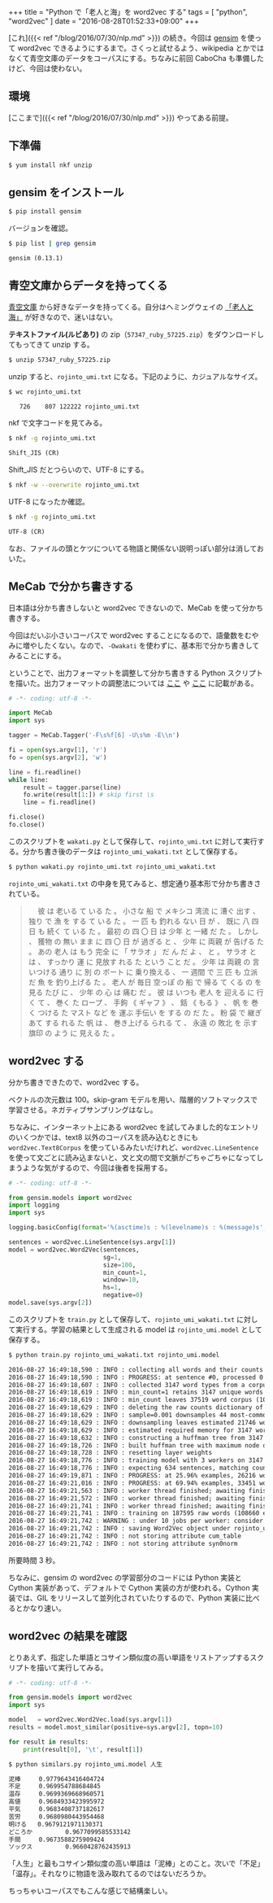 +++
title = "Python で「老人と海」を word2vec する"
tags = [ "python", "word2vec" ]
date = "2016-08-28T01:52:33+09:00"
+++

[これ]({{< ref "/blog/2016/07/30/nlp.md" >}}) の続き。今回は [gensim](http://radimrehurek.com/gensim) を使って word2vec できるようにするまで。さくっと試せるよう、wikipedia とかではなくて青空文庫のデータをコーパスにする。ちなみに前回 CaboCha も準備したけど、今回は使わない。

<!--more-->

## 環境

[ここまで]({{< ref "/blog/2016/07/30/nlp.md" >}}) やってある前提。

## 下準備

``` sh
$ yum install nkf unzip
```

## gensim をインストール

``` sh
$ pip install gensim
```

バージョンを確認。

``` sh
$ pip list | grep gensim
```

``` txt
gensim (0.13.1)
```

## 青空文庫からデータを持ってくる

[青空文庫](http://www.aozora.gr.jp) から好きなデータを持ってくる。自分はヘミングウェイの [「老人と海」](http://www.aozora.gr.jp/cards/001847/card57347.html) が好きなので、迷いはない。

__テキストファイル(ルビあり)__ の zip（`57347_ruby_57225.zip`）をダウンロードしてもってきて unzip する。


``` sh
$ unzip 57347_ruby_57225.zip
```

unzip すると、`rojinto_umi.txt` になる。下記のように、カジュアルなサイズ。

``` sh
$ wc rojinto_umi.txt
```

``` txt
   726    807 122222 rojinto_umi.txt
```

nkf で文字コードを見てみる。

``` sh
$ nkf -g rojinto_umi.txt
```

``` txt
Shift_JIS (CR)
```

Shift_JIS だとつらいので、UTF-8 にする。

``` sh
$ nkf -w --overwrite rojinto_umi.txt
```

UTF-8 になったか確認。

``` sh
$ nkf -g rojinto_umi.txt
```

``` txt
UTF-8 (CR)
```

なお、ファイルの頭とケツについてる物語と関係ない説明っぽい部分は消しておいた。

## MeCab で分かち書きする

日本語は分かち書きしないと word2vec できないので、MeCab を使って分かち書きする。

今回はだいぶ小さいコーパスで word2vec することになるので、語彙数をむやみに増やしたくない。なので、`-Owakati` を使わずに、基本形で分かち書きしてみることにする。

ということで、出力フォーマットを調整して分かち書きする Python スクリプトを描いた。出力フォーマットの調整法については [ここ](https://taku910.github.io/mecab/mecab.html) や [ここ](https://taku910.github.io/mecab/format.html) に記載がある。

``` python
# -*- coding: utf-8 -*-

import MeCab
import sys

tagger = MeCab.Tagger('-F\s%f[6] -U\s%m -E\\n')

fi = open(sys.argv[1], 'r')
fo = open(sys.argv[2], 'w')

line = fi.readline()
while line:
    result = tagger.parse(line)
    fo.write(result[1:]) # skip first \s
    line = fi.readline()

fi.close()
fo.close()
```

このスクリプトを `wakati.py` として保存して、`rojinto_umi.txt` に対して実行する。分かち書き後のデータは `rojinto_umi_wakati.txt` として保存する。

``` sh
$ python wakati.py rojinto_umi.txt rojinto_umi_wakati.txt
```

`rojinto_umi_wakati.txt` の中身を見てみると、想定通り基本形で分かち書きされている。

>　 彼 は 老いる て いる た 。 小さな 船 で メキシコ 湾流 に 漕ぐ 出す 、 独り で 漁 を する て いる た 。 一 匹 も 釣れる ない 日 が 、 既に 八 四 日 も 続く て いる た 。 最初 の 四 〇 日 は 少年 と 一緒 だ た 。 しかし 、 獲物 の 無い まま に 四 〇 日 が 過ぎる と 、 少年 に 両親 が 告げる た 。 あの 老人 は もう 完全 に 「 サラオ 」 だ ん だ よ 、 と 。 サラオ と は 、 すっかり 運 に 見放す れる た という こと だ 。 少年 は 両親 の 言いつける 通り に 別 の ボート に 乗り換える 、 一 週間 で 三 匹 も 立派 だ 魚 を 釣り上げる た 。 老人 が 毎日 空っぽ の 船 で 帰る て くる の を 見る たび に 、 少年 の 心 は 痛む だ 。 彼 は いつも 老人 を 迎える に 行く て 、 巻く た ロープ 、 手鉤 《 ギャフ 》 、 銛 《 もる 》 、 帆 を 巻く つける た マスト など を 運ぶ 手伝い を する の だ た 。 粉 袋 で 継ぎ あて する れる た 帆 は 、 巻き上げる られる て 、 永遠 の 敗北 を 示す 旗印 の よう に 見える た 。

## word2vec する

分かち書きできたので、word2vec する。

ベクトルの次元数は 100。skip-gram モデルを用い、階層的ソフトマックスで学習させる。ネガティブサンプリングはなし。

ちなみに、インターネット上にある word2vec を試してみました的なエントリのいくつかでは、text8 以外のコーパスを読み込むときにも `word2vec.Text8Corpus` を使っているみたいだけれど、`word2vec.LineSentence` を使って文ごとに読み込まないと、文と文の間で文脈がごちゃごちゃになってしまうような気がするので、今回は後者を採用する。

``` python
# -*- coding: utf-8 -*-

from gensim.models import word2vec
import logging
import sys

logging.basicConfig(format='%(asctime)s : %(levelname)s : %(message)s', level=logging.INFO)

sentences = word2vec.LineSentence(sys.argv[1])
model = word2vec.Word2Vec(sentences,
                          sg=1,
                          size=100,
                          min_count=1,
                          window=10,
                          hs=1,
                          negative=0)
model.save(sys.argv[2])
```

このスクリプトを `train.py` として保存して、`rojinto_umi_wakati.txt` に対して実行する。学習の結果として生成される model は `rojinto_umi.model` として保存する。

``` sh
$ python train.py rojinto_umi_wakati.txt rojinto_umi.model
```

``` txt
2016-08-27 16:49:18,590 : INFO : collecting all words and their counts
2016-08-27 16:49:18,590 : INFO : PROGRESS: at sentence #0, processed 0 words, keeping 0 word types
2016-08-27 16:49:18,607 : INFO : collected 3147 word types from a corpus of 37519 raw words and 634 sentences
2016-08-27 16:49:18,619 : INFO : min_count=1 retains 3147 unique words (drops 0)
2016-08-27 16:49:18,619 : INFO : min_count leaves 37519 word corpus (100% of original 37519)
2016-08-27 16:49:18,629 : INFO : deleting the raw counts dictionary of 3147 items
2016-08-27 16:49:18,629 : INFO : sample=0.001 downsamples 44 most-common words
2016-08-27 16:49:18,629 : INFO : downsampling leaves estimated 21746 word corpus (58.0% of prior 37519)
2016-08-27 16:49:18,629 : INFO : estimated required memory for 3147 words and 100 dimensions: 4720500 bytes
2016-08-27 16:49:18,632 : INFO : constructing a huffman tree from 3147 words
2016-08-27 16:49:18,726 : INFO : built huffman tree with maximum node depth 15
2016-08-27 16:49:18,728 : INFO : resetting layer weights
2016-08-27 16:49:18,776 : INFO : training model with 3 workers on 3147 vocabulary and 100 features, using sg=1 hs=1 sample=0.001 negative=0
2016-08-27 16:49:18,776 : INFO : expecting 634 sentences, matching count from corpus used for vocabulary survey
2016-08-27 16:49:19,871 : INFO : PROGRESS: at 25.96% examples, 26216 words/s, in_qsize 5, out_qsize 0
2016-08-27 16:49:21,016 : INFO : PROGRESS: at 69.94% examples, 33451 words/s, in_qsize 5, out_qsize 0
2016-08-27 16:49:21,563 : INFO : worker thread finished; awaiting finish of 2 more threads
2016-08-27 16:49:21,572 : INFO : worker thread finished; awaiting finish of 1 more threads
2016-08-27 16:49:21,741 : INFO : worker thread finished; awaiting finish of 0 more threads
2016-08-27 16:49:21,741 : INFO : training on 187595 raw words (108660 effective words) took 3.0s, 36682 effective words/s
2016-08-27 16:49:21,742 : WARNING : under 10 jobs per worker: consider setting a smaller `batch_words' for smoother alpha decay
2016-08-27 16:49:21,742 : INFO : saving Word2Vec object under rojinto_umi.model, separately None
2016-08-27 16:49:21,742 : INFO : not storing attribute cum_table
2016-08-27 16:49:21,742 : INFO : not storing attribute syn0norm
```

所要時間 3 秒。

ちなみに、gensim の word2vec の学習部分のコードには Python 実装と Cython 実装があって、デフォルトで Cython 実装の方が使われる。Cython 実装では、GIL をリリースして並列化されていたりするので、Python 実装に比べるとかなり速い。

## word2vec の結果を確認

とりあえず、指定した単語とコサイン類似度の高い単語をリストアップするスクリプトを描いて実行してみる。

``` python
# -*- coding: utf-8 -*-

from gensim.models import word2vec
import sys

model   = word2vec.Word2Vec.load(sys.argv[1])
results = model.most_similar(positive=sys.argv[2], topn=10)

for result in results:
    print(result[0], '\t', result[1])
```

``` sh
$ python similars.py rojinto_umi.model 人生
```

``` txt
泥棒     0.9779643416404724
不足     0.969954788684845
温存     0.9699369668960571
高値     0.9684933423995972
平気     0.9683408737182617
苦労     0.9680980443954468
明ける   0.9679121971130371
どころか         0.9677099585533142
手間     0.9673588275909424
ソックス         0.9660428762435913
```

「人生」と最もコサイン類似度の高い単語は「泥棒」とのこと。次いで「不足」「温存」。それなりに物語を汲み取れてるのではないだろうか。

ちっちゃいコーパスでもこんな感じで結構楽しい。
